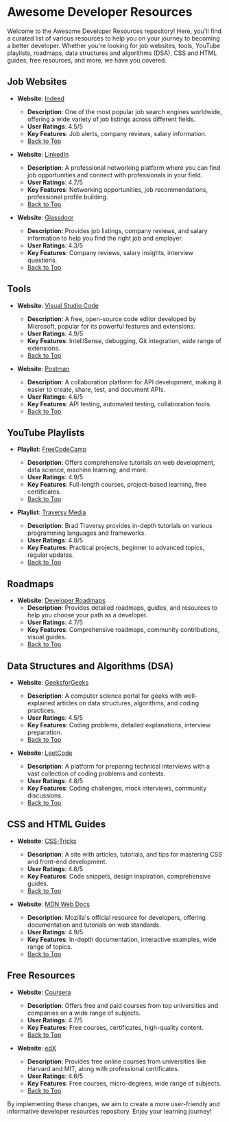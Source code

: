 # Awesome Developer Resources

Welcome to the Awesome Developer Resources repository! Here, you'll find a curated list of various resources to help you on your journey to becoming a better developer. Whether you're looking for job websites, tools, YouTube playlists, roadmaps, data structures and algorithms (DSA), CSS and HTML guides, free resources, and more, we have you covered.

## Job Websites
- **Website**: [Indeed](https://www.indeed.com)
  - **Description**: One of the most popular job search engines worldwide, offering a wide variety of job listings across different fields.
  - **User Ratings**: 4.5/5
  - **Key Features**: Job alerts, company reviews, salary information.
  - [Back to Top](#awesome-developer-resources)

- **Website**: [LinkedIn](https://www.linkedin.com)
  - **Description**: A professional networking platform where you can find job opportunities and connect with professionals in your field.
  - **User Ratings**: 4.7/5
  - **Key Features**: Networking opportunities, job recommendations, professional profile building.
  - [Back to Top](#awesome-developer-resources)

- **Website**: [Glassdoor](https://www.glassdoor.com)
  - **Description**: Provides job listings, company reviews, and salary information to help you find the right job and employer.
  - **User Ratings**: 4.3/5
  - **Key Features**: Company reviews, salary insights, interview questions.
  - [Back to Top](#awesome-developer-resources)

## Tools
- **Website**: [Visual Studio Code](https://code.visualstudio.com)
  - **Description**: A free, open-source code editor developed by Microsoft, popular for its powerful features and extensions.
  - **User Ratings**: 4.9/5
  - **Key Features**: IntelliSense, debugging, Git integration, wide range of extensions.
  - [Back to Top](#awesome-developer-resources)

- **Website**: [Postman](https://www.postman.com)
  - **Description**: A collaboration platform for API development, making it easier to create, share, test, and document APIs.
  - **User Ratings**: 4.6/5
  - **Key Features**: API testing, automated testing, collaboration tools.
  - [Back to Top](#awesome-developer-resources)

## YouTube Playlists
- **Playlist**: [FreeCodeCamp](https://www.youtube.com/c/Freecodecamp)
  - **Description**: Offers comprehensive tutorials on web development, data science, machine learning, and more.
  - **User Ratings**: 4.9/5
  - **Key Features**: Full-length courses, project-based learning, free certificates.
  - [Back to Top](#awesome-developer-resources)

- **Playlist**: [Traversy Media](https://www.youtube.com/c/TraversyMedia)
  - **Description**: Brad Traversy provides in-depth tutorials on various programming languages and frameworks.
  - **User Ratings**: 4.8/5
  - **Key Features**: Practical projects, beginner to advanced topics, regular updates.
  - [Back to Top](#awesome-developer-resources)

## Roadmaps
- **Website**: [Developer Roadmaps](https://roadmap.sh)
  - **Description**: Provides detailed roadmaps, guides, and resources to help you choose your path as a developer.
  - **User Ratings**: 4.7/5
  - **Key Features**: Comprehensive roadmaps, community contributions, visual guides.
  - [Back to Top](#awesome-developer-resources)

## Data Structures and Algorithms (DSA)
- **Website**: [GeeksforGeeks](https://www.geeksforgeeks.org)
  - **Description**: A computer science portal for geeks with well-explained articles on data structures, algorithms, and coding practices.
  - **User Ratings**: 4.5/5
  - **Key Features**: Coding problems, detailed explanations, interview preparation.
  - [Back to Top](#awesome-developer-resources)

- **Website**: [LeetCode](https://leetcode.com)
  - **Description**: A platform for preparing technical interviews with a vast collection of coding problems and contests.
  - **User Ratings**: 4.8/5
  - **Key Features**: Coding challenges, mock interviews, community discussions.
  - [Back to Top](#awesome-developer-resources)

## CSS and HTML Guides
- **Website**: [CSS-Tricks](https://css-tricks.com)
  - **Description**: A site with articles, tutorials, and tips for mastering CSS and front-end development.
  - **User Ratings**: 4.6/5
  - **Key Features**: Code snippets, design inspiration, comprehensive guides.
  - [Back to Top](#awesome-developer-resources)

- **Website**: [MDN Web Docs](https://developer.mozilla.org/en-US/)
  - **Description**: Mozilla's official resource for developers, offering documentation and tutorials on web standards.
  - **User Ratings**: 4.9/5
  - **Key Features**: In-depth documentation, interactive examples, wide range of topics.
  - [Back to Top](#awesome-developer-resources)

## Free Resources
- **Website**: [Coursera](https://www.coursera.org)
  - **Description**: Offers free and paid courses from top universities and companies on a wide range of subjects.
  - **User Ratings**: 4.7/5
  - **Key Features**: Free courses, certificates, high-quality content.
  - [Back to Top](#awesome-developer-resources)

- **Website**: [edX](https://www.edx.org)
  - **Description**: Provides free online courses from universities like Harvard and MIT, along with professional certificates.
  - **User Ratings**: 4.6/5
  - **Key Features**: Free courses, micro-degrees, wide range of subjects.
  - [Back to Top](#awesome-developer-resources)

By implementing these changes, we aim to create a more user-friendly and informative developer resources repository. Enjoy your learning journey!
